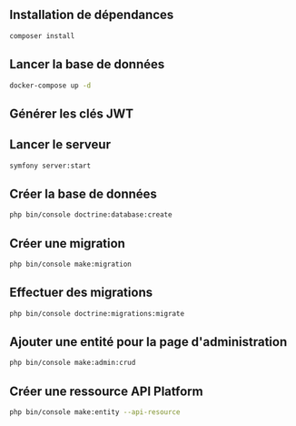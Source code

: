 ## Installation de dépendances
```bash
composer install
```

## Lancer la base de données
```bash
docker-compose up -d
```

## Générer les clés JWT

## Lancer le serveur
```bash
symfony server:start
```

## Créer la base de données
```bash
php bin/console doctrine:database:create
```


## Créer une migration
```bash
php bin/console make:migration
```

## Effectuer des migrations
```bash
php bin/console doctrine:migrations:migrate
```

## Ajouter une entité pour la page d'administration
```bash
php bin/console make:admin:crud
```

## Créer une ressource API Platform
```bash
php bin/console make:entity --api-resource
```